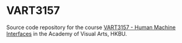 # VART3157

Source code repository for the course [VART3157 - Human Machine Interfaces](https://vart3157.wordpress.com/) in the Academy of 
Visual Arts, HKBU.
